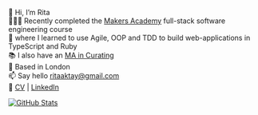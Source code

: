 👋  Hi, I’m Rita\
👩🏻‍💻  Recently completed the [Makers Academy](https://makers.tech/) full-stack software engineering course\
🌱  where I learned to use Agile, OOP and TDD to build web-applications in TypeScript and Ruby\
📚  I also have an [MA in Curating](https://www.gold.ac.uk/pg/mfa-curating/?gclid=Cj0KCQiA1NebBhDDARIsAANiDD04RfEjEw2-F931n6pl9hJ9qRZJnSY4Y6l0gAvPQMgkEYLc1fd1FjoaAuW8EALw_wcB)\
📍  Based in London\
📫  Say hello [ritaaktay@gmail.com](mailto:ritaaktay@gmail.com)\
📎  [CV](https://github.com/ritaaktay/cv/blob/main/README.md) | [LinkedIn](https://www.linkedin.com/in/rita-aktay/)


[![GitHub Stats](https://github-readme-stats.vercel.app/api?username=ritaaktay&theme=dark)](https://github.com/anuraghazra/github-readme-stats)
